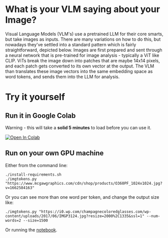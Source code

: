 # What is your VLM saying about your Image?

Visual Language Models (VLM's) use a pretrained LLM for their core smarts, but take images as inputs.  There are many variations on how to do this, but nowadays they've settled into a standard pattern which is fairly straightforward, depicted below.  Images are first prepared and sent through a neural network that is pre-trained for image analysis - typically a ViT like CLIP.  ViTs break the image down into patches that are maybe 14x14 pixels, and each patch gets converted to its own vector at the output.  The VLM than translates these image vectors into the same embedding space as word tokens, and sends them into the LLM for analysis.

# Try it yourself

## Run it in Google Colab

Warning - this will take a **solid 5 minutes** to load before you can use it.

[![Open In Colab](https://colab.research.google.com/assets/colab-badge.svg)](https://colab.research.google.com/github/pifanpi/visualizing-vlm-tokens/blob/main/run-in-colab.ipynb)

## Run on your own GPU machine

Either from the command line:

```
./install-requirements.sh
./imgtokens.py "https://www.mcgawgraphics.com/cdn/shop/products/O360PF_1024x1024.jpg?v=1662584163"
```

Or you can see more than one word per token, and change the output size like:

```
./imgtokens.py "https://i0.wp.com/champagnecoloredglasses.com/wp-content/uploads/2017/06/IMGP3124.jpg?resize=2000%2C1335&ssl=1" --num-words=2 --size=1500
```

Or running the [notebook](Visualizing%20VLM%20Tokens.ipynb).
